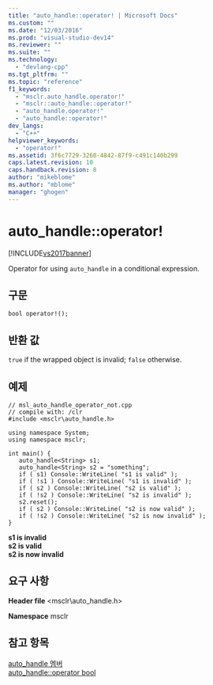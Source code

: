 ```yaml
---
title: "auto_handle::operator! | Microsoft Docs"
ms.custom: ""
ms.date: "12/03/2016"
ms.prod: "visual-studio-dev14"
ms.reviewer: ""
ms.suite: ""
ms.technology: 
  - "devlang-cpp"
ms.tgt_pltfrm: ""
ms.topic: "reference"
f1_keywords: 
  - "msclr.auto_handle.operator!"
  - "msclr::auto_handle::operator!"
  - "auto_handle.operator!"
  - "auto_handle::operator!"
dev_langs: 
  - "C++"
helpviewer_keywords: 
  - "operator!"
ms.assetid: 3f6c7729-3260-4842-87f9-c491c140b299
caps.latest.revision: 10
caps.handback.revision: 8
author: "mikeblome"
ms.author: "mblome"
manager: "ghogen"
---
```

# auto_handle::operator!
[!INCLUDE[vs2017banner](../assembler/inline/includes/vs2017banner.md)]

Operator for using `auto_handle` in a conditional expression.  
  
## 구문  
  
```  
bool operator!();  
```  
  
## 반환 값  
 `true` if the wrapped object is invalid; `false` otherwise.  
  
## 예제  
  
```  
// msl_auto_handle_operator_not.cpp  
// compile with: /clr  
#include <msclr\auto_handle.h>  
  
using namespace System;  
using namespace msclr;  
  
int main() {  
   auto_handle<String> s1;  
   auto_handle<String> s2 = "something";  
   if ( s1) Console::WriteLine( "s1 is valid" );  
   if ( !s1 ) Console::WriteLine( "s1 is invalid" );  
   if ( s2 ) Console::WriteLine( "s2 is valid" );  
   if ( !s2 ) Console::WriteLine( "s2 is invalid" );  
   s2.reset();  
   if ( s2 ) Console::WriteLine( "s2 is now valid" );  
   if ( !s2 ) Console::WriteLine( "s2 is now invalid" );  
}  
```  
  
  **s1 is invalid**  
**s2 is valid**  
**s2 is now invalid**   
## 요구 사항  
 **Header file** \<msclr\\auto\_handle.h\>  
  
 **Namespace** msclr  
  
## 참고 항목  
 [auto\_handle 멤버](../dotnet/auto-handle-members.md)   
 [auto\_handle::operator bool](../dotnet/auto-handle-operator-bool.md)